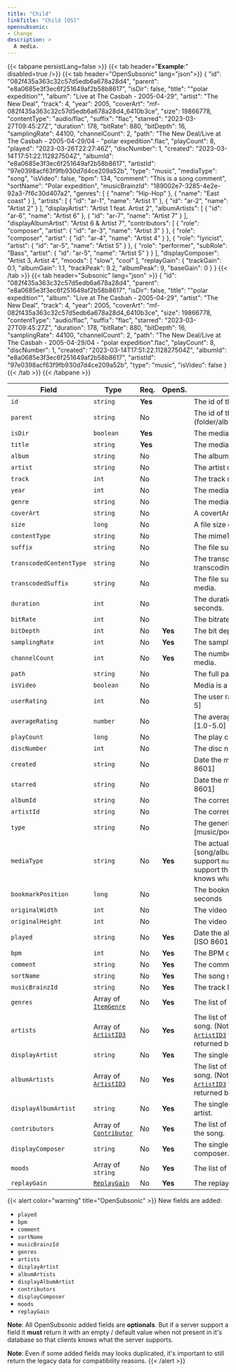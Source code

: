 ```yaml
---
title: "Child"
linkTitle: "Child [OS]"
opensubsonic:
- Change
description: >
  A media.
---
```


{{< tabpane persistLang=false >}}
{{< tab header="**Example**:" disabled=true />}}
{{< tab header="OpenSubsonic" lang="json">}}
{
  "id": "082f435a363c32c57d5edb6a678a28d4",
  "parent": "e8a0685e3f3ec6f251649af2b58b8617",
  "isDir": false,
  "title": "\"polar expedition\"",
  "album": "Live at The Casbah - 2005-04-29",
  "artist": "The New Deal",
  "track": 4,
  "year": 2005,
  "coverArt": "mf-082f435a363c32c57d5edb6a678a28d4_6410b3ce",
  "size": 19866778,
  "contentType": "audio/flac",
  "suffix": "flac",
  "starred": "2023-03-27T09:45:27Z",
  "duration": 178,
  "bitRate": 880,
  "bitDepth": 16,
  "samplingRate": 44100,
  "channelCount": 2,
  "path": "The New Deal/Live at The Casbah - 2005-04-29/04 - \"polar expedition\".flac",
  "playCount": 8,
  "played": "2023-03-26T22:27:46Z",
  "discNumber": 1,
  "created": "2023-03-14T17:51:22.112827504Z",
  "albumId": "e8a0685e3f3ec6f251649af2b58b8617",
  "artistId": "97e0398acf63f9fb930d7d4ce209a52b",
  "type": "music",
  "mediaType": "song",
  "isVideo": false,
  "bpm": 134,
  "comment": "This is a song comment",
  "sortName": "Polar expedition",
  "musicBrainzId": "189002e7-3285-4e2e-92a3-7f6c30d407a2",
  "genres": [
    {
      "name": "Hip-Hop"
    },
    {
      "name": "East coast"
    }
  ],
  "artists": [
    {
      "id": "ar-1",
      "name": "Artist 1"
    },
    {
      "id": "ar-2",
      "name": "Artist 2"
    }
  ],
  "displayArtist": "Artist 1 feat. Artist 2",
  "albumArtists": [
    {
      "id": "ar-6",
      "name": "Artist 6"
    },
    {
      "id": "ar-7",
      "name": "Artist 7"
    }
  ],
  "displayAlbumArtist": "Artist 6 & Artist 7",
  "contributors": [
    {
      "role": "composer",
      "artist": {
        "id": "ar-3",
        "name": "Artist 3"
      }
    },
    {
      "role": "composer",
      "artist": {
        "id": "ar-4",
        "name": "Artist 4"
      }
    },
    {
      "role": "lyricist",
      "artist": {
        "id": "ar-5",
        "name": "Artist 5"
      }
    },
    {
      "role": "performer",
      "subRole": "Bass",
      "artist": {
        "id": "ar-5",
        "name": "Artist 5"
      }
    }
  ],
  "displayComposer": "Artist 3, Artist 4",
  "moods": [
    "slow",
    "cool"
  ],
  "replayGain": {
    "trackGain": 0.1,
    "albumGain": 1.1,
    "trackPeak": 9.2,
    "albumPeak": 9,
    "baseGain": 0
  }
}
{{< /tab >}}
{{< tab header="Subsonic" lang="json" >}}
{
  "id": "082f435a363c32c57d5edb6a678a28d4",
  "parent": "e8a0685e3f3ec6f251649af2b58b8617",
  "isDir": false,
  "title": "\"polar expedition\"",
  "album": "Live at The Casbah - 2005-04-29",
  "artist": "The New Deal",
  "track": 4,
  "year": 2005,
  "coverArt": "mf-082f435a363c32c57d5edb6a678a28d4_6410b3ce",
  "size": 19866778,
  "contentType": "audio/flac",
  "suffix": "flac",
  "starred": "2023-03-27T09:45:27Z",
  "duration": 178,
  "bitRate": 880,
  "bitDepth": 16,
  "samplingRate": 44100,
  "channelCount": 2,
  "path": "The New Deal/Live at The Casbah - 2005-04-29/04 - \"polar expedition\".flac",
  "playCount": 8,
  "discNumber": 1,
  "created": "2023-03-14T17:51:22.112827504Z",
  "albumId": "e8a0685e3f3ec6f251649af2b58b8617",
  "artistId": "97e0398acf63f9fb930d7d4ce209a52b",
  "type": "music",
  "isVideo": false
}
{{< /tab >}}
{{< /tabpane >}}

| Field |  Type | Req. | OpenS. | Details |
| --- | --- | --- | --- | --- |
| `id` | `string` | **Yes** |   | The id of the media |
| `parent` | `string` | No |   | The id of the parent (folder/album) |
| `isDir` | `boolean` | **Yes** |   | The media is a directory |
| `title` | `string` | **Yes** |   | The media name. |
| `album` | `string` | No |   | The album name. |
| `artist` | `string` | No |   | The artist name.  |
| `track` | `int` | No |  | The track number. |
| `year` | `int` | No |   | The media year. |
| `genre` | `string` | No |   | The media genre|
| `coverArt` | `string` | No |   | A covertArt id.  |
| `size` | `long` | No |   | A file size of the media.  |
| `contentType` | `string` | No |   | The mimeType of the media.  |
| `suffix` | `string` | No |   | The file suffix of the media.  |
| `transcodedContentType` | `string` | No |   | The transcoded mediaType if transcoding should happen. |
| `transcodedSuffix` | `string` | No |   | The file suffix of the transcoded media.  |
| `duration` | `int` | No |   | The duration of the media in seconds. |
| `bitRate` | `int` | No |   | The bitrate of the media. |
| `bitDepth` | `int` | No | **Yes** | The bit depth of the media. |
| `samplingRate` | `int` | No | **Yes** | The sampling rate of the media. |
| `channelCount` | `int` | No | **Yes** | The number of channels of the media. |
| `path` | `string` | No |   | The full path of the media. |
| `isVideo` | `boolean` | No |   | Media is a video |
| `userRating` | `int` | No |   | The user rating of the media [1-5] |
| `averageRating` | `number` | No |   | The average rating of the media [1.0-5.0] |
| `playCount` | `long` | No |   | The play count. |
| `discNumber` | `int` | No |   | The disc number. |
| `created` | `string` | No |   | Date the media was created. [ISO 8601] |
| `starred` | `string` | No |   | Date the media was starred. [ISO 8601] |
| `albumId` | `string` | No |   | The corresponding album id |
| `artistId` | `string` | No |   | The corresponding artist id |
| `type` | `string` | No |   | The generic type of media [music/podcast/audiobook/video]|
| `mediaType` | `string` | No | **Yes** | The actual media type [song/album/artist] **Note**: If you support `musicBrainzId` you must support this field to ensure clients knows what the ID refers to. |
| `bookmarkPosition` | `long` | No |   | The bookmark position in seconds |
| `originalWidth` | `int` | No |   | The video original Width |
| `originalHeight` | `int` | No |   | The video original Height |
| `played` | `string` | No | **Yes**  | Date the album was last played. [ISO 8601]|
| `bpm` | `int` | No |   **Yes**   | The BPM of the song. |
| `comment` | `string` | No |  **Yes**  | The comment tag of the song. |
| `sortName` | `string` | No |  **Yes**   | The song sort name. |
| `musicBrainzId` | `string` | No |  **Yes**   | The track MusicBrainzID. |
| `genres` | Array of [`ItemGenre`](../itemgenre) | No | **Yes**  | The list of all genres of the song. |
| `artists` | Array of [`ArtistID3`](../artistid3) | No | **Yes**  | The list of all song artists of the song. (Note: Only the required [`ArtistID3`](../artistid3) fields should be returned by default)|
| `displayArtist` | `string` | No |  **Yes**   | The single value display artist. |
| `albumArtists` | Array of [`ArtistID3`](../artistid3) | No | **Yes**  | The list of all album artists of the song. (Note: Only the required [`ArtistID3`](../artistid3) fields should be returned by default)|
| `displayAlbumArtist` | `string` | No |  **Yes**   | The single value display album artist. |
| `contributors` | Array of [`Contributor`](../contributor) | No | **Yes**  | The list of all contributor artists of the song. |
| `displayComposer` | `string` | No |  **Yes**   | The single value display composer. |
| `moods` | Array of `string` | No | **Yes**  | The list of all moods of the song. |
| `replayGain` | [`ReplayGain`](../replaygain) | No | **Yes**  | The replaygain data of the song. |

{{< alert color="warning" title="OpenSubsonic" >}}
New fields are added:

- `played`
- `bpm`
- `comment`
- `sortName`
- `musicBrainzId`
- `genres`
- `artists`
- `displayArtist`
- `albumArtists`
- `displayAlbumArtist`
- `contributors`
- `displayComposer`
- `moods`
- `replayGain`

**Note**: All OpenSubsonic added fields are **optionals**. But if a server support a field it **must** return it with an empty / default value when not present in it's database so that clients knows what the server supports.

**Note**: Even if some added fields may looks duplicated, it's important to still return the legacy data for compatibility reasons.
{{< /alert >}}
